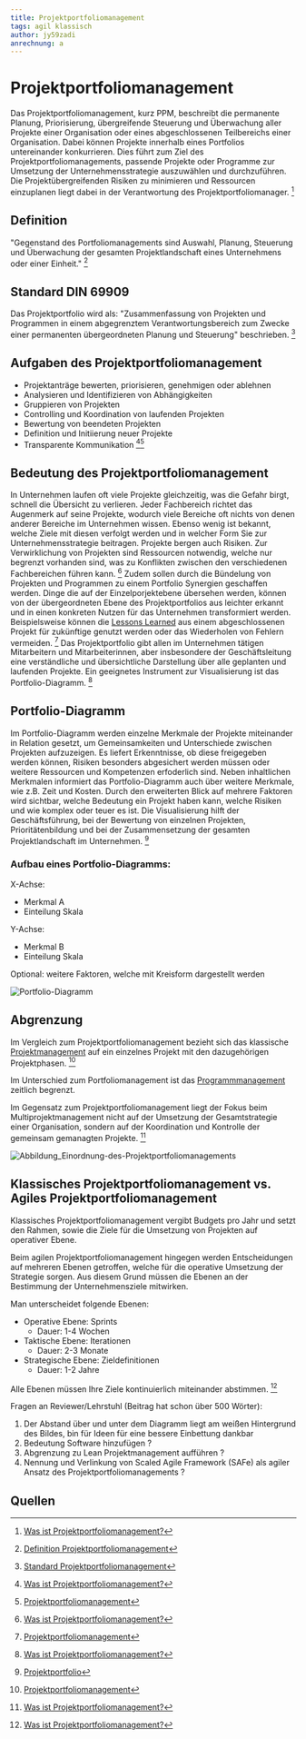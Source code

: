 ```yaml
---
title: Projektportfoliomanagement
tags: agil klassisch
author: jy59zadi 
anrechnung: a
---
```


# Projektportfoliomanagement 

Das Projektportfoliomanagement, kurz PPM, beschreibt die permanente Planung, Priorisierung, übergreifende Steuerung und Überwachung aller Projekte einer Organisation oder eines abgeschlossenen Teilbereichs einer Organisation. Dabei können Projekte innerhalb eines Portfolios untereinander konkurrieren. Dies führt zum Ziel des Projektportfoliomanagements, passende Projekte oder Programme zur Umsetzung der Unternehmensstrategie auszuwählen und durchzuführen. Die Projektübergreifenden Risiken zu minimieren und Ressourcen einzuplanen liegt dabei in der Verantwortung des Projektportfoliomanager. [^1] 

## Definition 

"Gegenstand des Portfoliomanagements sind Auswahl, Planung, Steuerung und Überwachung der gesamten Projektlandschaft eines Unternehmens oder einer Einheit." [^3] 

## Standard DIN 69909 

Das Projektportfolio wird als: "Zusammenfassung von Projekten und Programmen in einem abgegrenztem Verantwortungsbereich zum Zwecke einer permanenten übergeordneten Planung und Steuerung" beschrieben. [^5] 

## Aufgaben des Projektportfoliomanagement

* Projektanträge bewerten, priorisieren, genehmigen oder ablehnen 
* Analysieren und Identifizieren von Abhängigkeiten 
* Gruppieren von Projekten 
* Controlling und Koordination von laufenden Projekten 
* Bewertung von beendeten Projekten 
* Definition und Initiierung neuer Projekte
* Transparente Kommunikation [^1][^2] 

## Bedeutung des Projektportfoliomanagement 

In Unternehmen laufen oft viele Projekte gleichzeitig, was die Gefahr birgt, schnell die Übersicht zu verlieren. Jeder Fachbereich richtet das Augenmerk auf seine Projekte, wodurch viele Bereiche oft nichts von denen anderer Bereiche im Unternehmen wissen. Ebenso wenig ist bekannt, welche Ziele mit diesen verfolgt werden und in welcher Form Sie zur Unternehmensstrategie beitragen. Projekte bergen auch Risiken. Zur Verwirklichung von Projekten sind Ressourcen notwendig, welche nur begrenzt vorhanden sind, was zu Konflikten zwischen den verschiedenen Fachbereichen führen kann. [^1] Zudem sollen durch die Bündelung von Projekten und Programmen zu einem Portfolio Synergien geschaffen werden. Dinge die auf der Einzelporjektebene übersehen werden, können von der übergeordneten Ebene des Projektportfolios aus leichter erkannt und in einen konkreten Nutzen für das Unternehmen transformiert werden. Beispielsweise können die [Lessons Learned](Lessons_Learned.md) aus einem abgeschlossenen Projekt für zukünftige genutzt werden oder das Wiederholen von Fehlern vermeiden. [^6] Das Projektportfolio gibt allen im Unternehmen tätigen Mitarbeitern und Mitarbeiterinnen, aber insbesondere der Geschäftsleitung eine verständliche und übersichtliche Darstellung über alle geplanten und laufenden Projekte. Ein geeignetes Instrument zur Visualisierung ist das Portfolio-Diagramm. [^1]  

## Portfolio-Diagramm 

Im Portfolio-Diagramm werden einzelne Merkmale der Projekte miteinander in Relation gesetzt, um Gemeinsamkeiten und Unterschiede zwischen Projekten aufzuzeigen. Es liefert Erkenntnisse, ob diese freigegeben werden können, Risiken besonders abgesichert werden müssen oder weitere Ressourcen und Kompetenzen erfoderlich sind. Neben inhaltlichen Merkmalen informiert das Portfolio-Diagramm auch über weitere Merkmale, wie z.B. Zeit und Kosten. Durch den erweiterten Blick auf mehrere Faktoren wird sichtbar, welche Bedeutung ein Projekt haben kann, welche Risiken und wie komplex oder teuer es ist. Die Visualisierung hilft der Geschäftsführung, bei der Bewertung von einzelnen Projekten, Prioritätenbildung und bei der Zusammensetzung der gesamten Projektlandschaft im Unternehmen. [^4] 

### Aufbau eines Portfolio-Diagramms:  

X-Achse: 
- Merkmal A 
- Einteilung Skala

Y-Achse: 
- Merkmal B 
- Einteilung Skala 

Optional: weitere Faktoren, welche mit Kreisform dargestellt werden  

![Portfolio-Diagramm](https://www.business-wissen.de/static/bw/product/9919810/lg_9919810_1_01.png) 

## Abgrenzung 

Im Vergleich zum Projektportfoliomanagement bezieht sich das klassische [Projektmanagement](Projektmanagement.md) auf ein einzelnes Projekt mit den dazugehörigen Projektphasen. [^2] 

Im Unterschied zum Portfoliomanagement ist das [Programmmanagement](Programmmanagement.md) zeitlich begrenzt. 

Im Gegensatz zum Projektportfoliomanagement liegt der Fokus beim Multiprojektmanagement nicht auf der Umsetzung der Gesamtstrategie einer Organisation, sondern auf der Koordination und Kontrolle der gemeinsam gemanagten Projekte. [^1] 

![Abbildung_Einordnung-des-Projektportfoliomanagements](https://www.microtool.de/wp-content/uploads/2020/05/was_ist_projektportfoliomanagement.svg)

## Klassisches Projektportfoliomanagement vs. Agiles Projektportfoliomanagement

Klassisches Projektportfoliomanagement vergibt Budgets pro Jahr und setzt den Rahmen, sowie die Ziele für die Umsetzung von Projekten auf operativer Ebene. 

Beim agilen Projektportfoliomanagement hingegen werden Entscheidungen auf mehreren Ebenen getroffen, welche für die operative Umsetzung der Strategie sorgen. Aus diesem Grund müssen die Ebenen an der Bestimmung der Unternehmensziele mitwirken.

Man unterscheidet folgende Ebenen: 
* Operative Ebene: Sprints 
  - Dauer: 1-4 Wochen 
* Taktische Ebene: Iterationen
  - Dauer: 2-3 Monate 
* Strategische Ebene: Zieldefinitionen 
  - Dauer: 1-2 Jahre 

Alle Ebenen müssen Ihre Ziele kontinuierlich miteinander abstimmen. [^1] 


Fragen an Reviewer/Lehrstuhl (Beitrag hat schon über 500 Wörter): 
1. Der Abstand über und unter dem Diagramm liegt am weißen Hintergrund des Bildes, bin für Ideen für eine bessere Einbettung dankbar 
2. Bedeutung Software hinzufügen ? 
3. Abgrenzung zu Lean Projektmanagement aufführen ? 
4. Nennung und Verlinkung von Scaled Agile Framework (SAFe) als agiler Ansatz des Projektportfoliomanagements ? 

## Quellen

[^1]: [Was ist Projektportfoliomanagement?](https://www.microtool.de/wissen-online/was-ist-projektportfoliomanagement)
[^2]: [Projektportfoliomanagement](https://www.factro.de/blog/projektportfoliomanagement) 
[^3]: [Definition Projektportfoliomanagement](https://wirtschaftslexikon.gabler.de/definition/multiprojektmanagement-40074)
[^4]: [Projektportfolio](https://www.business-wissen.de/hb/projektportfolio-als-uebersicht-fuer-das-multiprojektmanagement) 
[^5]: [Standard Projektportfoliomanagement](https://de.wikipedia.org/wiki/Projektportfoliomanagement) 
[^6]: [Projektportfoliomanagement](https://www.projektmagazin.de/artikel/projektportfoliomanagement-der-praxis-teil-1_1111324) 

















